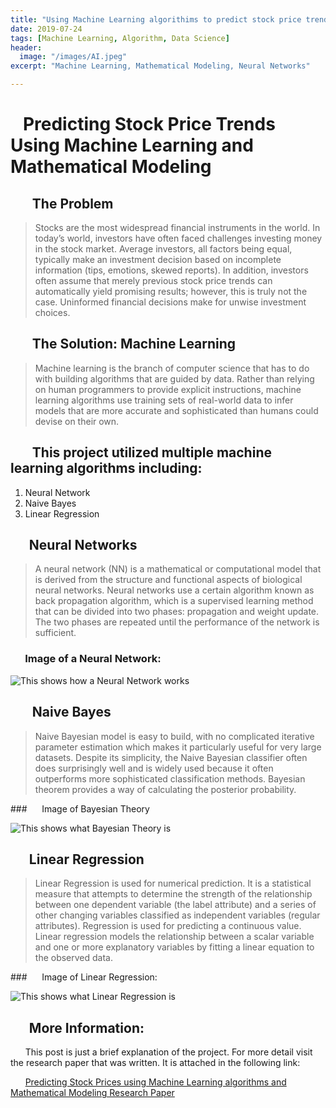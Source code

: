 ```yaml
---
title: "Using Machine Learning algorithims to predict stock price trends"
date: 2019-07-24
tags: [Machine Learning, Algorithm, Data Science]
header:
  image: "/images/AI.jpeg"
excerpt: "Machine Learning, Mathematical Modeling, Neural Networks"

---
```



#   &nbsp;&nbsp;&nbsp;Predicting Stock Price Trends Using Machine Learning and Mathematical Modeling

##   &nbsp;&nbsp;&nbsp;&nbsp;&nbsp;&nbsp; The Problem
> Stocks are the most widespread financial instruments in the world. In today’s world, investors have often faced challenges investing money in the stock market. Average investors, all factors being equal, typically make an investment decision based on incomplete information (tips, emotions, skewed reports). In addition, investors often assume that merely previous stock price trends can automatically yield promising results; however, this is truly not the case. Uninformed financial decisions make for unwise investment choices.

##   &nbsp;&nbsp;&nbsp;&nbsp;&nbsp;&nbsp; The Solution: Machine Learning
> Machine learning is the branch of computer science that has to do with building algorithms that are guided by data. Rather than relying on human programmers to provide explicit instructions, machine learning algorithms use training sets of real-world data to infer models that are more accurate and sophisticated than humans could devise on their own.

##   &nbsp;&nbsp;&nbsp;&nbsp;&nbsp;&nbsp; This project utilized multiple machine learning algorithms including:

  1. Neural Network
  2. Naive Bayes
  3. Linear Regression

## &nbsp;&nbsp;&nbsp;&nbsp;&nbsp;&nbsp;Neural Networks

>A neural network (NN) is a mathematical or computational model that is derived from the structure and functional aspects of biological neural networks. Neural networks use a certain algorithm known as back propagation algorithm, which is a supervised learning method that can be divided into two phases: propagation and weight update. The two phases are repeated until the performance of the network is sufficient.

### &nbsp;&nbsp;&nbsp;&nbsp;&nbsp;&nbsp;Image of a Neural Network:

<img src="{{ site.url }}{{ site.baseurl }}/images/NN.png" alt="This shows how a Neural Network works">

## &nbsp;&nbsp;&nbsp;&nbsp;&nbsp;&nbsp; Naive Bayes

>Naive Bayesian model is easy to build, with no complicated iterative parameter estimation which makes it particularly useful for very large datasets. Despite its simplicity, the Naive Bayesian classifier often does surprisingly well and is widely used because it often outperforms more sophisticated classification methods. Bayesian theorem provides a way of calculating the posterior probability.

###&nbsp;&nbsp;&nbsp;&nbsp;&nbsp;&nbsp;Image of Bayesian Theory

<img src="{{ site.url }}{{ site.baseurl }}/images/bayes.png" alt="This shows what Bayesian Theory is">

## &nbsp;&nbsp;&nbsp;&nbsp;&nbsp;&nbsp;Linear Regression

>Linear Regression is used for numerical prediction. It is a statistical measure that attempts to determine the strength of the relationship between one dependent variable (the label attribute) and a series of other changing variables classified as independent variables (regular attributes). Regression is used for predicting a continuous value. Linear regression models the relationship between a scalar variable and one or more explanatory variables by fitting a linear equation to the observed data.

###&nbsp;&nbsp;&nbsp;&nbsp;&nbsp;&nbsp;Image of Linear Regression:

<img src="{{ site.url }}{{ site.baseurl }}/images/LR.png" alt="This shows what Linear Regression is">

## &nbsp;&nbsp;&nbsp;&nbsp;&nbsp;&nbsp;More Information:

&nbsp;&nbsp;&nbsp;&nbsp;&nbsp;&nbsp;This post is just a brief explanation of the project. For more detail visit the research paper that was written. It is attached in the following link:

&nbsp;&nbsp;&nbsp;&nbsp;&nbsp;&nbsp;[Predicting Stock Prices using Machine Learning algorithms and Mathematical Modeling Research Paper](https://docs.google.com/document/d/1CH2NBqQ97SmrK-o2fUZSxCD8w3tXd9uhHxf5t3MG4to/edit?usp=sharing)
